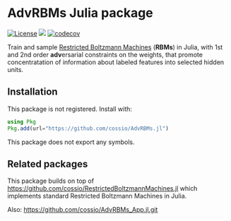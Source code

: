 # AdvRBMs Julia package

[![License](https://img.shields.io/badge/license-MIT-green.svg)](https://github.com/cossio/AdvRBMs.jl/blob/master/LICENSE.md)
![](https://github.com/cossio/AdvRBMs.jl/workflows/CI/badge.svg)
[![codecov](https://codecov.io/gh/cossio/AdvRBMs.jl/branch/master/graph/badge.svg?token=X9C4L2QCHH)](https://codecov.io/gh/cossio/AdvRBMs.jl)

Train and sample [Restricted Boltzmann Machines](https://en.wikipedia.org/wiki/Restricted_Boltzmann_machine) (**RBMs**) in Julia, with 1st and 2nd order **adv**ersarial constraints on the weights, that promote concentratation of information about labeled features into selected hidden units.

## Installation

This package is not registered.
Install with:

```julia
using Pkg
Pkg.add(url="https://github.com/cossio/AdvRBMs.jl")
```

This package does not export any symbols.

## Related packages

This package builds on top of <https://github.com/cossio/RestrictedBoltzmannMachines.jl> which implements standard Restricted Boltzmann Machines in Julia.

Also: https://github.com/cossio/AdvRBMs_App.jl.git